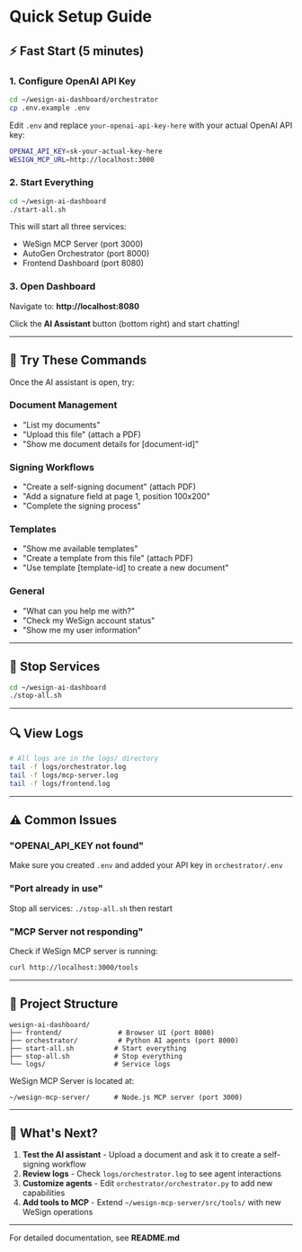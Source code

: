 # Quick Setup Guide

## ⚡ Fast Start (5 minutes)

### 1. Configure OpenAI API Key

```bash
cd ~/wesign-ai-dashboard/orchestrator
cp .env.example .env
```

Edit `.env` and replace `your-openai-api-key-here` with your actual OpenAI API key:

```bash
OPENAI_API_KEY=sk-your-actual-key-here
WESIGN_MCP_URL=http://localhost:3000
```

### 2. Start Everything

```bash
cd ~/wesign-ai-dashboard
./start-all.sh
```

This will start all three services:
- WeSign MCP Server (port 3000)
- AutoGen Orchestrator (port 8000)
- Frontend Dashboard (port 8080)

### 3. Open Dashboard

Navigate to: **http://localhost:8080**

Click the **AI Assistant** button (bottom right) and start chatting!

---

## 🎯 Try These Commands

Once the AI assistant is open, try:

### Document Management
- "List my documents"
- "Upload this file" (attach a PDF)
- "Show me document details for [document-id]"

### Signing Workflows
- "Create a self-signing document" (attach PDF)
- "Add a signature field at page 1, position 100x200"
- "Complete the signing process"

### Templates
- "Show me available templates"
- "Create a template from this file" (attach PDF)
- "Use template [template-id] to create a new document"

### General
- "What can you help me with?"
- "Check my WeSign account status"
- "Show me my user information"

---

## 🛑 Stop Services

```bash
cd ~/wesign-ai-dashboard
./stop-all.sh
```

---

## 🔍 View Logs

```bash
# All logs are in the logs/ directory
tail -f logs/orchestrator.log
tail -f logs/mcp-server.log
tail -f logs/frontend.log
```

---

## ⚠️ Common Issues

### "OPENAI_API_KEY not found"
Make sure you created `.env` and added your API key in `orchestrator/.env`

### "Port already in use"
Stop all services: `./stop-all.sh` then restart

### "MCP Server not responding"
Check if WeSign MCP server is running:
```bash
curl http://localhost:3000/tools
```

---

## 📁 Project Structure

```
wesign-ai-dashboard/
├── frontend/              # Browser UI (port 8080)
├── orchestrator/          # Python AI agents (port 8000)
├── start-all.sh          # Start everything
├── stop-all.sh           # Stop everything
└── logs/                 # Service logs
```

WeSign MCP Server is located at:
```
~/wesign-mcp-server/      # Node.js MCP server (port 3000)
```

---

## 🚀 What's Next?

1. **Test the AI assistant** - Upload a document and ask it to create a self-signing workflow
2. **Review logs** - Check `logs/orchestrator.log` to see agent interactions
3. **Customize agents** - Edit `orchestrator/orchestrator.py` to add new capabilities
4. **Add tools to MCP** - Extend `~/wesign-mcp-server/src/tools/` with new WeSign operations

---

For detailed documentation, see **README.md**
